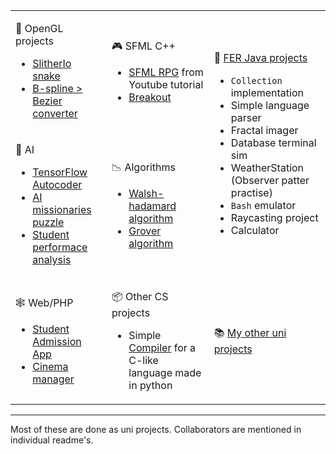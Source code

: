 <!-- :art: OpenGL projects
* [SlitherIo snake](https://github.com/aeoden96/opengl_slitherio) 
* [B-spline > Bezier converter](https://github.com/aeoden96-uni/b_spline_converter)
 
 :video_game: SFML C++
 * [SFML RPG](https://github.com/aeoden96/SFML_RPG) from Youtube tutorial
 * [Breakout](https://github.com/aeoden96/breakout_game)

:thought_balloon: AI
 * [TensorFlow Autocoder](https://github.com/aeoden96-uni/TF_autocoder)
 * [AI missionaries puzzle](https://github.com/aeoden96-uni/AI_missionaries)
 * [Student performace analysis](https://github.com/aeoden96-uni/student_performance)

📉 Algorithms
* [Walsh-hadamard algorithm](https://github.com/aeoden96-uni/walsh_hadamard_alg_analysis)
* [Grover algorithm](https://github.com/aeoden96-uni/grover_algorithm)

🕸 Web/PHP/React
* [Student Admission App](https://github.com/aeoden96-uni/DB_project)
* [Cinema manager](https://github.com/aeoden96-uni/cinema_manager)
* [[React Logic/Matrix calc]](https://github.com/aeoden96-uni/java_project)

📦 Other CS projects
* Simple [Compiler](https://github.com/aeoden96-uni/py_compiler) for a C-like language made in python


Most of these are done as uni projects. Collaborators are mentioned in individual readme's.

***
:books: [My other uni projects](https://github.com/aeoden96-uni) -->


<table>
<tr>
<td>
 
:art: OpenGL projects
* [SlitherIo snake](https://github.com/aeoden96/opengl_slitherio) 
* [B-spline > Bezier converter](https://github.com/aeoden96-uni/b_spline_converter) 
 
</td>
<td>
 
 :video_game: SFML C++
 * [SFML RPG](https://github.com/aeoden96/SFML_RPG) from Youtube tutorial
 * [Breakout](https://github.com/aeoden96/breakout_game)
 
</td>
<td rowspan="2">
 
🚀 [FER Java projects](https://github.com/aeoden96/java_FER_projects)
 
 * ```Collection``` implementation
 * Simple language parser
 * Fractal imager
 * Database terminal sim
 * WeatherStation (Observer patter practise)
 * ```Bash``` emulator
 * Raycasting project
 * Calculator 
 
</td> 
 
</tr>
<tr>
<td>
 
 :thought_balloon: AI
 * [TensorFlow Autocoder](https://github.com/aeoden96-uni/TF_autocoder)
 * [AI missionaries puzzle](https://github.com/aeoden96-uni/AI_missionaries)
 * [Student performace analysis](https://github.com/aeoden96-uni/student_performance)

</td>
<td>
 
📉 Algorithms
* [Walsh-hadamard algorithm](https://github.com/aeoden96-uni/walsh_hadamard_alg_analysis)
* [Grover algorithm](https://github.com/aeoden96-uni/grover_algorithm)
  
</td>
</tr>
<tr>
<td>

🕸 Web/PHP
* [Student Admission App](https://github.com/aeoden96-uni/DB_project)
* [Cinema manager](https://github.com/aeoden96-uni/cinema_manager) 
 
</td>
<td>

📦 Other CS projects
* Simple [Compiler](https://github.com/aeoden96-uni/py_compiler) for a C-like language made in python
 
</td>
<td>
 
:books: [My other uni projects](https://github.com/aeoden96-uni)
 
</td> 
</tr>
</table>

***

Most of these are done as uni projects. Collaborators are mentioned in individual readme's.


<!-- [![Top Langs](https://github-readme-stats.vercel.app/api/top-langs/?username=aeoden96&layout=compact&theme=highcontrast)](https://github.com/anuraghazra/github-readme-stats) -->



<!--
**aeoden96/aeoden96** is a ✨ _special_ ✨ repository because its `README.md` (this file) appears on your GitHub profile.

Here are some ideas to get you started:

- 🔭 I’m currently working on ...
- 🌱 I’m currently learning ...
- 👯 I’m looking to collaborate on ...
- 🤔 I’m looking for help with ...
- 💬 Ask me about ...
- 📫 How to reach me: ...
- 😄 Pronouns: ...
- ⚡ Fun fact: ...
-->
